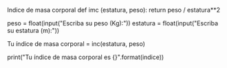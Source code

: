 Indice de masa corporal
def imc (estatura, peso):
     return peso / estatura**2

peso = float(input("Escriba su peso (Kg):"))
estatura = float(input("Escriba su estatura (m):"))

Tu índice de masa corporal = inc(estatura, peso)

print("Tu índice de masa corporal es {}".format(indice))
